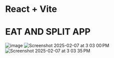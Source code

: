 # React + Vite

# EAT AND SPLIT APP

![image](https://github.com/user-attachments/assets/89c7e840-13a2-4aa9-bb65-f5c9c447dfc7)
![Screenshot 2025-02-07 at 3 03 00 PM](https://github.com/user-attachments/assets/502d6721-f4dd-40c5-81a4-a6061c19ef19)
![Screenshot 2025-02-07 at 3 03 35 PM](https://github.com/user-attachments/assets/bd4ad014-8ad9-4de2-9853-2b8169b2f1fc)
